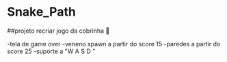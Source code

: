 # Snake_Path

##projeto recriar jogo da cobrinha :snake:

-tela de game over
-veneno spawn a partir do score 15
-paredes a partir do score 25
-suporte a "W A S D "
